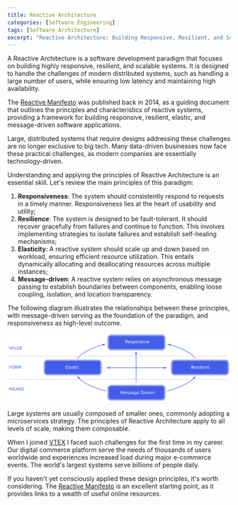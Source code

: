 ```yaml
---
title: Reactive Architecture
categories: [Software Engineering]
tags: [Software Architecture]
excerpt: "Reactive Architecture: Building Responsive, Resilient, and Scalable Systems"
---
```


A Reactive Architecture is a software development paradigm that focuses on building highly responsive, resilient, and scalable systems. It is designed to handle the challenges of modern distributed systems, such as handling a large number of users, while ensuring low latency and maintaining high availability.

The [Reactive Manifesto](https://www.reactivemanifesto.org) was published back in 2014, as a guiding document that outlines the principles and characteristics of reactive systems, providing a framework for building responsive, resilient, elastic, and message-driven software applications.

Large, distributed systems that require designs addressing these challenges are no longer exclusive to big tech. Many data-driven businesses now face these practical challenges, as modern companies are essentially technology-driven.

Understanding and applying the principles of Reactive Architecture is an essential skill. Let's review the main principles of this paradigm:

1. **Responsiveness**: The system should consistently respond to requests in a timely manner. Responsiveness lies at the heart of usability and utility;
2. **Resilience**: The system is designed to be fault-tolerant. It should recover gracefully from failures and continue to function. This involves implementing strategies to isolate failures and establish self-healing mechanisms;
3. **Elasticity**: A reactive system should scale up and down based on workload, ensuring efficient resource utilization. This entails dynamically allocating and deallocating resources across multiple instances;
4. **Message-driven**: A reactive system relies on asynchronous message passing to establish boundaries between components, enabling loose coupling, isolation, and location transparency.

The following diagram illustrates the relationships between these principles, with message-driven serving as the foundation of the paradigm, and responsiveness as high-level outcome.

![Reactive Architecture](/images/posts/2023-04-20-reactive-architecture/reactive-architecture.png "Reactive Architecture")

Large systems are usually composed of smaller ones, commonly adopting a microservices strategy. The principles of Reactive Architecture apply to all levels of scale, making them composable.

When I joined [VTEX](/about/vtex) I faced such challenges for the first time in my career. Our digital commerce platform serve the needs of thousands of users worldwide and experiences increased load during major e-commerce events. The world's largest systems serve billions of people daily.

If you haven't yet consciously applied these design principles, it's worth considering. The [Reactive Manifesto](https://www.reactivemanifesto.org) is an excellent starting point, as it provides links to a wealth of useful online resources.